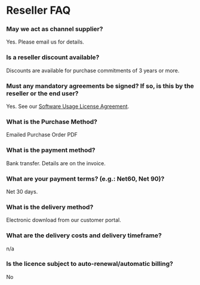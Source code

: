 # Reseller FAQ

### May we act as channel supplier?

Yes. Please email us for details.

### Is a reseller discount available?

Discounts are available for purchase commitments of 3 years or more.

### Must any mandatory agreements be signed? If so, is this by the reseller or the end user?

Yes. See our [Software Usage License Agreement](../procurement-and-licensing/procurement-support-documents.md).

### What is the Purchase Method? 

Emailed Purchase Order PDF

### What is the payment method?

Bank transfer. Details are on the invoice.

### What are your payment terms? (e.g.: Net60, Net 90)?

Net 30 days.

### What is the delivery method?

Electronic download from our customer portal.

### What are the delivery costs and delivery timeframe?

n/a

### Is the licence subject to auto-renewal/automatic billing?

No